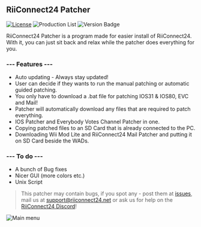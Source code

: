 ## RiiConnect24 Patcher
[![License](https://img.shields.io/github/license/riiconnect24/RiiConnect24-Patcher.svg?style=flat-square)](http://www.gnu.org/licenses/agpl-3.0)
![Production List](https://img.shields.io/discord/206934458954153984.svg?style=flat-square)
![Version Badge](https://img.shields.io/github/release/riiconnect24/RiiConnect24-Patcher.svg?style=flat-square)

RiiConnect24 Patcher is a program made for easier install of RiiConnect24. With it, you can just sit back and relax while the patcher does everything for you.

### --- Features ---
* Auto updating - Always stay updated!
* User can decide if they wants to run the manual patching or automatic guided patching.
* You only have to download a .bat file for patching IOS31 & IOS80, EVC and Mail!
* Patcher will automatically download any files that are required to patch everything.
* IOS Patcher and Everybody Votes Channel Patcher in one.
* Copying patched files to an SD Card that is already connected to the PC.
* Downloading Wii Mod Lite and RiiConnect24 Mail Patcher and putting it on SD Card beside the WADs.

### --- To do ---
* A bunch of Bug fixes
* Nicer GUI (more colors etc.)
* Unix Script

>This patcher may contain bugs, if you spot any - post them at [issues](https://github.com/RiiConnect24/RiiConnect24-Patcher/issues), mail us at [support@riiconnect24.net](mailto:support@riiconnect24.net) or ask us for help on the [RiiConnect24 Discord](https://discord.gg/b4Y7jfD)!

![Main menu](https://i.imgur.com/p8X8sms.jpg)
